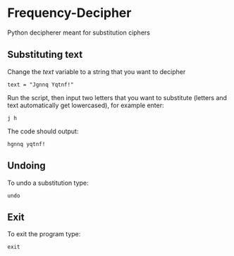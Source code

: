 # Frequency-Decipher
Python decipherer meant for substitution ciphers

## Substituting text

Change the _text_ variable to a string that you want to decipher
```
text = "Jgnnq Yqtnf!"
```

Run the script, then input two letters that you want to substitute (letters and text automatically get lowercased), for example enter:
```
j h
```
The code should output:
```
hgnnq yqtnf!
```


## Undoing
To undo a substitution type:
```
undo
```
## Exit
To exit the program type:
```
exit
```
